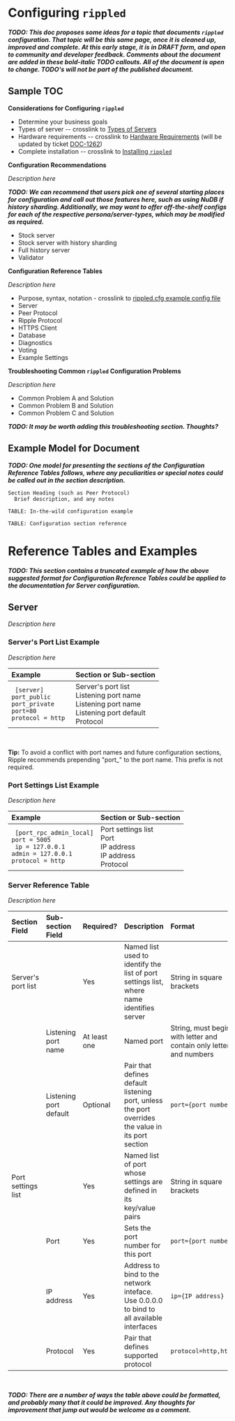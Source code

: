 # Configuring `rippled`

***TODO: This doc proposes some ideas for a topic that documents `rippled` configuration. That topic will be this same page, once it is cleaned up, improved and complete. At this early stage, it is in DRAFT form, and open to community and developer feedback. Comments about the document are added in these bold-italic TODO callouts. All of the document is open to change. _TODO's will not be part of the published document_.***

## Sample TOC

**Considerations for Configuring `rippled`**

- Determine your business goals
- Types of server -- crosslink to [Types of Servers](https://ripple.com/build/rippled-setup/#types-of-rippled-servers)
- Hardware requirements -- crosslink to [Hardware Requirements](https://ripple.com/build/rippled-setup/#system-requirements) (will be updated by ticket [DOC-1262](https://ripplelabs.atlassian.net/browse/DOC-1262))
- Complete installation -- crosslink to [Installing `rippled`](https://ripple.com/build/rippled-setup/#installing-rippled)

**Configuration Recommendations**

_Description here_

***TODO: We can recommend that users pick one of several starting places for configuration and call out those features here, such as using NuDB if history sharding. Additionally, we may want to offer off-the-shelf configs for each of the respective persona/server-types, which may be modified as required.***

- Stock server
- Stock server with history sharding
- Full history server
- Validator

**Configuration Reference Tables**

_Description here_

- Purpose, syntax, notation - crosslink to [rippled.cfg example config file](https://github.com/ripple/rippled/blob/develop/doc/rippled-example.cfg)
- Server
- Peer Protocol
- Ripple Protocol
- HTTPS Client
- Database
- Diagnostics
- Voting
- Example Settings

**Troubleshooting Common `rippled` Configuration Problems**

_Description here_

- Common Problem A and Solution
- Common Problem B and Solution
- Common Problem C and Solution

***TODO: It may be worth adding this troubleshooting section. Thoughts?***

## Example Model for Document
***TODO: One model for presenting the sections of the Configuration Reference Tables follows, where any peculiarities or special notes could be called out in the section description.***

```
Section Heading (such as Peer Protocol)
  Brief description, and any notes

TABLE: In-the-wild configuration example

TABLE: Configuration section reference

```


# Reference Tables and Examples
***TODO: This section contains a truncated example of how the above suggested format for Configuration Reference Tables could be applied to the documentation for Server configuration.***

## Server

_Description here_

### Server's Port List Example

_Description here_

| Example                                                                                                 | Section or Sub-section                                     |
|:--------------------------------------------------------------------------------------------------------|:-----------------------------------------------------------|
| ``` [server]``` <br> ```port_public``` <br>```port_private```  <br> ```port=80``` <br> ```protocol = http ```| Server's port list<br>Listening port name<br>Listening port name<br>Listening port default <br> Protocol |

<br>

**Tip:** To avoid a conflict with port names and future configuration sections, Ripple recommends prepending "port_" to the port name. This prefix is not required.

### Port Settings List Example

_Description here_

| Example                                                                                                 | Section or Sub-section                                     |
|:--------------------------------------------------------------------------------------------------------|:-----------------------------------------------------------|
| ``` [port_rpc_admin_local]``` <br> ```port = 5005``` <br>``` ip = 127.0.0.1```  <br> ```admin = 127.0.0.1``` <br> ```protocol = http ```| Port settings list<br> Port <br> IP address <br> IP address <br> Protocol |

### Server Reference Table

_Description here_

| Section Field      | Sub-section Field      | Required?    | Description                                                                                       | Format                                                               |
|:-------------------|:-----------------------|:-------------|:--------------------------------------------------------------------------------------------------|:---------------------------------------------------------------------|
| Server's port list |                        | Yes          | Named list used to identify the list of port settings list, where name identifies server          | String in square brackets                                            |
|                    | Listening port name    | At least one | Named port                                                                                        | String, must begine with letter and contain only letters and numbers |
|                    | Listening port default | Optional     | Pair that defines default listening port, unless the port overrides the value in its port section | `port={port number}`                                                 |
| Port settings list |                        | Yes          | Named list of port whose settings are defined in its key/value pairs                              | String in square brackets                                            |
|                    | Port                   | Yes          | Sets the port number for this port                                                                | `port={port number}`                                                 |
|                    | IP address             | Yes          | Address to bind to the network inteface. Use 0.0.0.0 to bind to all available interfaces          | `ip={IP address}`                                                    |
|                    | Protocol               | Yes          | Pair that defines supported protocol                                                              | `protocol=http,https`                                                |

<br>

***TODO: There are a number of ways the table above could be formatted, and probably many that it could be improved. Any thoughts for improvement that jump out would be welcome as a comment.***

<!--
# What follows below is the Author's Research Notes from example-rippled.cfg file (JBH)

**Note:** Many of the the children/sub-sectional fields were skipped during the first round of research. See [rippled-example.cfg file on Github](https://github.com/ripple/rippled/blob/develop/doc/rippled-example.cfg).

## Configuration

### Purpose, syntax, notation

### Server
`rippled` offers various server protocols to clients making inbound connections. The listening ports `rippled` uses are "universal" ports which may be configured to handshake in one or more of the available supported protocols. These universal ports simplify administration: A single open port can be used for multiple protocols.

NOTE: At least one server port must be defined in order to accept incoming network connections.

server - defines the server

<name> - defines the settings for that server

rpc_startup - startup rpc commands (remote procedure calls)

websocket_ping_frequency - number of seconds to wait before websocket ping message

### Peer Protocol

These settings control security and access attributes of the Peer to Peer server section of the rippled process. Peer Protocol implements the Ripple Payment protocol. It is over peer connections that transactions and validations are passed from to machine to machine, to determine the contents of validated ledgers.

ips - list of ip addreses for servers that run the Ripple protocol

ips_fixed - list of 'always attempt' ips
***TODO: Is this akin to the trusted UNL. It looks like this is a list of IP addresses to, at least, use to query for any missing ledgers.***

peer_private - Boolean to set whether peers broadcast your address

peers_max - max peer connections

node_seed - clustering -
***TODO: Is this to set a key required to participate in an optional private cluster?***

cluster_nodes - public keys of cluster nodes

sntp_servers - time sync server ip address

overlay
***TODO: What is p2p overlay?***

transaction_queue - EXPERIMENTAL (not for production)
Modifies transaction queue settings for testing/dev environment

### Ripple Protocol

These settings affect the behavior of the server instance with respect to Ripple payment protocol level activities such as validating and closing ledgers or adjusting fees in response to server overloads.


node_size - 'tiny' (default), 'small', 'medium', 'large', and 'huge'
Based on expected load and available memory

ledger_history - past ledgers to acquire on startup and minimum to maintain during operation

fetch_depth - The number of past ledgers to serve to other peers that request historical ledger data (or "full" for no limit).
***TODO: Is this unrelated to history sharding? If so, this would populate ledger history for the ledger stores for those rippled servers?***

validation_seed
***TODO: Is this to set a key required to participate in validation? What is the validation key pair?***

validator_token - Instead of a key, a token can be used

validator_key_revocation - Tells peers that a key(s) have been revoked and not to trust that/those keys

validators_file - path to file for servers to always accept as validators, relative to rippled.cfg location unless absolute path given
	validators
	validator_list_sites - URIs
	validator_list_keys - public keys

path_search - aggressiveness for path searching, defaults to 7

path_search_fast - minimum search aggressiveness field, defaults to 2

path_search_max - max aggressive, defaults to 10. setting to zero disables it

path_search_old - legacy path finding, defaults to 7

fee_default - in drops, as a fall back, when no other fee info exists, such as when signing transactions offline

workers - number of threads for processing work from peers and clients. If blank determined automatically

### HTTPS Client

The rippled server instance uses HTTPS GET requests in a variety of circumstances, including but not limited to contacting trusted domains to fetch information such as mapping an email address to a Ripple Payment Network address.


ssl_verify - boolean to verify certificates upon HTTPS client connection, defaults to 1

ssl_verify_file - path to cert verification file for the above ssl_verify

ssl_verify_dir - path to dir for root cert verifications for outbound HTTPS client connections


### Database

`rippled` creates 4 SQLite database to hold bookkeeping information about transactions, local credentials, and various other things. It also creates the NodeDB, which holds all the objects that make up the current and historical ledgers.

The size of the NodeDB grows in proportion to the amount of new data and the amount of historical data (a configurable setting) so the performance of the underlying storage media where the NodeDB is placed can significantly affect the performance of the server.

Partial pathnames will be considered relative to the location of the rippled.cfg file.

node_db - settings for the Ledger Store (or Node Database as github example shows)

	type = NuDB

	NuDB is a high-performance database written by Ripple Labs and optimized for rippled and solid-state drives.

	NuDB maintains its high speed regardless of the amount of history stored. Online delete may be selected, but is not required. NuDB is available on all platforms that rippled runs on.

	-OR-

	type = RocksDB

	RocksDB is an open-source, general-purpose key/value store - see http://rocksdb.org/ for more details.

	RocksDB is an alternative backend for systems that don't use solid-state drives.  Because RocksDB's performance degrades as it stores more data, keeping full history is not advised, and using online delete is recommended.  RocksDB is not available on Windows.

	The RocksDB backend also provides these optional parameters:

		compression         0 for none, 1 for Snappy compression

		Required keys:

		path - Location to store the database (all types)

		Optional keys

		online_delete - minimum ledgers to maintain, must be ≥ ledger_history

		advisory_delete - boolean to require admin RPC 'can_delete' call to delete ledger records

import_db - used with '--import' command line option to migrate the db into current db listed (in [`node_db`] setting for performing a one-time import (optional)

database_path
   Path to the book-keeping databases.
   ***TODO: What are the four book-keeping SQLite dbs used for?***

shard_db
      Settings for the Shard Database (optional)

    type - recommend NuDB, can also be RocksDB

    	compression - boolean for Snappy compression
    	path - path to the db
    	max_size_gb - max disk size

### Diagnostics

These settings are designed to help server administrators diagnose problems, and obtain detailed information about the activities being performed by the rippled process.

debug_logfile - relative path for logfile, unless absolute path given

insight - configuration settings for the Beast, the insight stats collection module

	server - statsd is the only server to send UDP packets to, currently, which must be running with rippled is running

	address - udp address and port

	prefix - string to distinguish between different rippled instances

example:

[insight]
server=statsd
address=192.168.0.95
prefix=my_first_validator

### Voting

voting - k/v pair paraments for use during ledger voting

	reference_fee - number of drops for the reference transaction fee

***TODO: Note says to not change without understanding the consequence, which is very vague. What are the implications here for rippled users?***

***TODO: Note also mentions rippled will use an internal default if this is left blank. Is that default the fee_default setting?***

	account_reserve - minimum reserve in drops, currently 20 M or 20 xrp

	owner_reserve - minimum drops reserved in the account for each ledger item the account owns, such as trust lines, open orders and tickets, currently 5M, or 5 XRP

## Example Settings

Administrators can use these values as a starting point for configuring their instance of rippled, but each value should be checked to make sure it meets the business requirements for the organization.

Server

	These example configuration settings create these ports:

	"peer"

	    Peer protocol open to everyone. This is required to accept
	    incoming rippled connections. This does not affect automatic
	    or manual outgoing Peer protocol connections.

	"rpc"

	    Administrative RPC commands over HTTPS, when originating from
	    the same machine (via the loopback adapter at 127.0.0.1).

	"wss_admin"

	    Admin level API commands over Secure Websockets, when originating
	    from the same machine (via the loopback adapter at 127.0.0.1).

	This port is commented out but can be enabled by removing
	the '' from each corresponding line including the entry under [server]

	"wss_public"

	    Guest level API commands over Secure Websockets, open to everyone.

	For HTTPS and Secure Websockets ports, if no certificate and key file
	are specified then a self-signed certificate will be generated on startup.
	If you have a certificate and key file, uncomment the corresponding lines
	and ensure the paths to the files are correct.

	NOTE

	    To accept connections on well known ports such as 80 (HTTP) or
	    443 (HTTPS), most operating systems will require rippled to
	    run with administrator privileges, or else rippled will not start.

[server]
port_rpc_admin_local
port_peer
port_ws_admin_local

#port_ws_public
#ssl_key = /etc/ssl/private/server.key
#ssl_cert = /etc/ssl/certs/server.crt

[port_rpc_admin_local]
port = 5005
ip = 127.0.0.1
admin = 127.0.0.1
protocol = http

[port_peer]
port = 51235
ip = 0.0.0.0
protocol = peer

[port_ws_admin_local]
port = 6006
ip = 127.0.0.1
admin = 127.0.0.1
protocol = ws

#[port_ws_public]
#port = 5005
#ip = 127.0.0.1
#protocol = wss


[node_size]
medium

This is primary persistent datastore for rippled.  This includes transaction metadata, account states, and ledger headers.  Helpful information can be found here: https://ripple.com/wiki/NodeBackEnd delete old ledgers while maintaining at least 2000. Do not require an external administrative command to initiate deletion.

[node_db]
type=RocksDB
path=/var/lib/rippled/db/rocksdb
open_files=2000

BEGIN UNDOCUMENTED SETTINGS!
filter_bits=12
cache_mb=256
file_size_mb=8
file_size_mult=2
END UNDOCUMENTED SETTINGS!

***TODO: What are these undocumented settings? This is the first time they appear.***
***TODO: What other settings are undocumented in the example config?***
***TODO: Make a PR against the example ripple.cfg to fill in those gaps***

online_delete=2000
advisory_delete=0

[database_path]
/var/lib/rippled/db

[debug_logfile]
/var/log/rippled/debug.log

[sntp_servers]

One of the following would be used
time.windows.com
time.apple.com
time.nist.gov
pool.ntp.org
***TODO: Verify that only one should be given. Can multiple be given, as backups?***

[ips]
# Where to find some other servers speaking the Ripple protocol.
r.ripple.com 51235

[validators_file]
File containing trusted validator keys or validator list publishers.
validators.txt

[rpc_startup]
Turn down default logging to save disk space in the long run. Valid values here are trace, debug, info, warning, error, and fatal
{ "command": "log_level", "severity": "warning" }

[ssl_verify]
If ssl_verify is 1, certificates will be validated. For self-signed certificates for development or internal use, set to ssl_verify to 0.
1

-->
